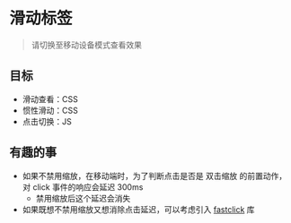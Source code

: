 # 滑动标签

> 请切换至移动设备模式查看效果

## 目标

- 滑动查看：CSS
- 惯性滑动：CSS
- 点击切换：JS

## 有趣的事

- 如果不禁用缩放，在移动端时，为了判断点击是否是 双击缩放 的前置动作，对 click 事件的响应会延迟 300ms
    - 禁用缩放后这个延迟会消失
- 如果既想不禁用缩放又想消除点击延迟，可以考虑引入 [fastclick](https://github.com/ftlabs/fastclick) 库